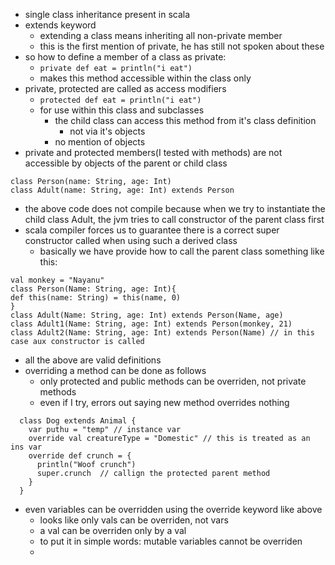 - single class inheritance present in scala
- extends keyword
	- extending a class means inheriting all non-private member
	- this is the first mention of private, he has still not spoken about these
- so how to define a member of a class as private:
	- `private def eat = println("i eat")`
	- makes this method accessible within the class only
- private, protected are called as access modifiers
	- `protected def eat = println("i eat")`
	- for use within this class and subclasses
		- the child class can access this method from it's class definition
			- not via it's objects
		- no mention of objects
- private and protected members(I tested with methods) are not accessible by objects of the parent or child class
```
class Person(name: String, age: Int)
class Adult(name: String, age: Int) extends Person
```
- the above code does not compile because when we try to instantiate the child class Adult, the jvm tries to call constructor of the parent class first
- scala compiler forces us to guarantee there is a correct super constructor called when using such a derived class
	- basically we have provide how to call the parent class something like this:
```
val monkey = "Nayanu"
class Person(Name: String, age: Int){
def this(name: String) = this(name, 0)
}
class Adult(Name: String, age: Int) extends Person(Name, age)
class Adult1(Name: String, age: Int) extends Person(monkey, 21)
class Adult2(Name: String, age: Int) extends Person(Name) // in this case aux constructor is called
```
- all the above are valid definitions
- overriding a method can be done as follows
	- only protected and public methods can be overriden, not private methods
	- even if I try, errors out saying new method overrides nothing
```
  class Dog extends Animal {  
	var puthu = "temp" // instance var
	override val creatureType = "Domestic" // this is treated as an ins var
    override def crunch = {  
      println("Woof crunch")  
      super.crunch  // callign the protected parent method
    }  
  }
```
- even variables can be overridden using the override keyword like above
	- looks like only vals can be overriden, not vars
	- a val can be overriden only by a val
	- to put it in simple words: mutable variables cannot be overriden
	- 